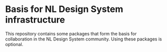<!-- @license CC0-1.0 -->

# Basis for NL Design System infrastructure

This repository contains some packages that form the basis for collaboration in the NL Design System community. Using these packages is optional.

